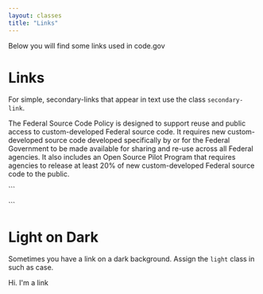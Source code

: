 ```yaml
---
layout: classes
title: "Links"
---
```


<p>Below you will find some links used in code.gov</p>

# Links
For simple, secondary-links that appear in text use the class `secondary-link`.
<p>The <a class="secondary-link">Federal Source Code Policy</a> is designed to support reuse and public access to custom-developed Federal source code. It requires new custom-developed source code developed specifically by or for the Federal Government to be made available for sharing and re-use across all Federal agencies. It also includes an Open Source Pilot Program that requires agencies to release at least 20% of new custom-developed Federal source code to the public.</p>
```
<p></p>
```

# Light on Dark
Sometimes you have a link on a dark background.  Assign the `light` class in such as case.
<footer class="dark">
  <div class="footer-content">
    <p><a class="link light">Hi. I'm a link</a></p>
  </div>
</footer>
